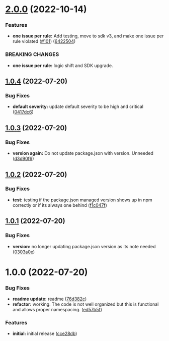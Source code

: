 # [2.0.0](https://github.com/stratiformdigital/security-hub-sync/compare/v1.0.4...v2.0.0) (2022-10-14)


### Features

* **one issue per rule:**  Add testing, move to sdk v3, and make one issue per rule violated ([#101](https://github.com/stratiformdigital/security-hub-sync/issues/101)) ([6422504](https://github.com/stratiformdigital/security-hub-sync/commit/6422504338706c25d20fe2d9c971f89daa1ebd82))


### BREAKING CHANGES

* **one issue per rule:** logic shift and SDK upgrade.

## [1.0.4](https://github.com/stratiformdigital/security-hub-sync/compare/v1.0.3...v1.0.4) (2022-07-20)


### Bug Fixes

* **default severity:** update default severity to be high and critical ([0417dc6](https://github.com/stratiformdigital/security-hub-sync/commit/0417dc6815fae56d184f60802fc91adc9dfc583c))

## [1.0.3](https://github.com/stratiformdigital/security-hub-sync/compare/v1.0.2...v1.0.3) (2022-07-20)


### Bug Fixes

* **version again:**  Do not update package.json with version.  Unneeded ([d3d90f6](https://github.com/stratiformdigital/security-hub-sync/commit/d3d90f63cceaa5a40b78018ba404794c982e2471))

## [1.0.2](https://github.com/stratiformdigital/security-hub-sync/compare/v1.0.1...v1.0.2) (2022-07-20)


### Bug Fixes

* **test:** testing if the package.json managed version shows up in npm correctly or if its always one behind ([f1c047f](https://github.com/stratiformdigital/security-hub-sync/commit/f1c047f8250501385055977697157c851215c352))

## [1.0.1](https://github.com/stratiformdigital/security-hub-sync/compare/v1.0.0...v1.0.1) (2022-07-20)


### Bug Fixes

* **version:** no longer updating package.json version as its note needed ([0303a0e](https://github.com/stratiformdigital/security-hub-sync/commit/0303a0e930eee19a806ebc980fdc6ae528304342))

# 1.0.0 (2022-07-20)


### Bug Fixes

* **readme update:** readme ([76d382c](https://github.com/stratiformdigital/security-hub-sync/commit/76d382c35049980b2b06863e4256a4b8c3f799cd))
* **refactor:** working.  The code is not well organized but this is functional and allows proper namespacing. ([ed57b5f](https://github.com/stratiformdigital/security-hub-sync/commit/ed57b5f21f757861bba40e93e70d53acd99e1f92))


### Features

* **initial:** initial release ([cce28db](https://github.com/stratiformdigital/security-hub-sync/commit/cce28dbd14e6f394dc9e534e481cd01a21ce18a1))
